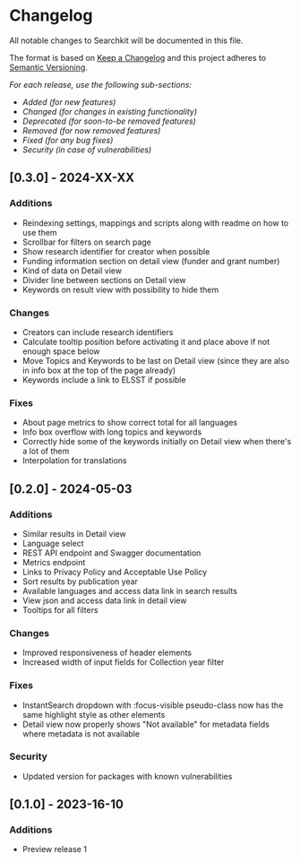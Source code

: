 # Changelog

All notable changes to Searchkit will be documented in this file.

The format is based on [Keep a Changelog](http://keepachangelog.com/en/1.0.0/)
and this project adheres to [Semantic Versioning](http://semver.org/spec/v2.0.0.html).

*For each release, use the following sub-sections:*

- *Added (for new features)*
- *Changed (for changes in existing functionality)*
- *Deprecated (for soon-to-be removed features)*
- *Removed (for now removed features)*
- *Fixed (for any bug fixes)*
- *Security (in case of vulnerabilities)*

## [0.3.0] - 2024-XX-XX

### Additions

- Reindexing settings, mappings and scripts along with readme on how to use them
- Scrollbar for filters on search page
- Show research identifier for creator when possible
- Funding information section on detail view (funder and grant number)
- Kind of data on Detail view
- Divider line between sections on Detail view
- Keywords on result view with possibility to hide them

### Changes

- Creators can include research identifiers
- Calculate tooltip position before activating it and place above if not enough space below
- Move Topics and Keywords to be last on Detail view (since they are also in info box at the top of the page already)
- Keywords include a link to ELSST if possible

### Fixes

- About page metrics to show correct total for all languages
- Info box overflow with long topics and keywords
- Correctly hide some of the keywords initially on Detail view when there's a lot of them
- Interpolation for translations

## [0.2.0] - 2024-05-03

### Additions

- Similar results in Detail view
- Language select
- REST API endpoint and Swagger documentation
- Metrics endpoint
- Links to Privacy Policy and Acceptable Use Policy
- Sort results by publication year
- Available languages and access data link in search results
- View json and access data link in detail view
- Tooltips for all filters

### Changes

- Improved responsiveness of header elements
- Increased width of input fields for Collection year filter

### Fixes

- InstantSearch dropdown with :focus-visible pseudo-class now has the same highlight style as other elements
- Detail view now properly shows "Not available" for metadata fields where metadata is not available

### Security

- Updated version for packages with known vulnerabilities

## [0.1.0] - 2023-16-10

### Additions

- Preview release 1

